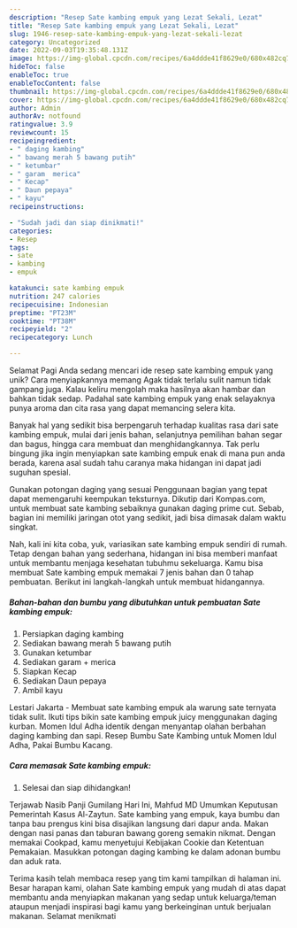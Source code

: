 ```yaml
---
description: "Resep Sate kambing empuk yang Lezat Sekali, Lezat"
title: "Resep Sate kambing empuk yang Lezat Sekali, Lezat"
slug: 1946-resep-sate-kambing-empuk-yang-lezat-sekali-lezat
category: Uncategorized
date: 2022-09-03T19:35:48.131Z
image: https://img-global.cpcdn.com/recipes/6a4ddde41f8629e0/680x482cq70/sate-kambing-empuk-foto-resep-utama.jpg
hideToc: false
enableToc: true
enableTocContent: false
thumbnail: https://img-global.cpcdn.com/recipes/6a4ddde41f8629e0/680x482cq70/sate-kambing-empuk-foto-resep-utama.jpg
cover: https://img-global.cpcdn.com/recipes/6a4ddde41f8629e0/680x482cq70/sate-kambing-empuk-foto-resep-utama.jpg
author: Admin
authorAv: notfound
ratingvalue: 3.9
reviewcount: 15
recipeingredient:
- " daging kambing"
- " bawang merah 5 bawang putih"
- " ketumbar"
- " garam  merica"
- " Kecap"
- " Daun pepaya"
- " kayu"
recipeinstructions:

- "Sudah jadi dan siap dinikmati!"
categories:
- Resep
tags:
- sate
- kambing
- empuk

katakunci: sate kambing empuk 
nutrition: 247 calories
recipecuisine: Indonesian
preptime: "PT23M"
cooktime: "PT38M"
recipeyield: "2"
recipecategory: Lunch

---
```



Selamat Pagi Anda sedang mencari ide resep sate kambing empuk yang unik? Cara menyiapkannya memang Agak tidak terlalu sulit namun tidak gampang juga. Kalau keliru mengolah maka hasilnya akan hambar dan bahkan tidak sedap. Padahal sate kambing empuk yang enak selayaknya punya aroma dan cita rasa yang dapat memancing selera kita.


Banyak hal yang sedikit bisa berpengaruh terhadap kualitas rasa dari sate kambing empuk, mulai dari jenis bahan, selanjutnya pemilihan bahan segar dan bagus, hingga cara membuat dan menghidangkannya. Tak perlu bingung jika ingin menyiapkan sate kambing empuk enak di mana pun anda berada, karena asal sudah tahu caranya maka hidangan ini dapat jadi suguhan spesial.

Gunakan potongan daging yang sesuai Penggunaan bagian yang tepat dapat memengaruhi keempukan teksturnya. Dikutip dari Kompas.com, untuk membuat sate kambing sebaiknya gunakan daging prime cut. Sebab, bagian ini memiliki jaringan otot yang sedikit, jadi bisa dimasak dalam waktu singkat.


Nah, kali ini kita coba, yuk, variasikan sate kambing empuk sendiri di rumah. Tetap dengan bahan yang sederhana, hidangan ini bisa memberi manfaat untuk membantu menjaga kesehatan tubuhmu sekeluarga. Kamu bisa membuat Sate kambing empuk memakai 7 jenis bahan dan 0 tahap pembuatan. Berikut ini langkah-langkah untuk membuat hidangannya.

<!--inarticleads1-->

##### Bahan-bahan dan bumbu yang dibutuhkan untuk pembuatan Sate kambing empuk:

1. Persiapkan  daging kambing
1. Sediakan  bawang merah 5 bawang putih
1. Gunakan  ketumbar
1. Sediakan  garam + merica
1. Siapkan  Kecap
1. Sediakan  Daun pepaya
1. Ambil  kayu


Lestari Jakarta - Membuat sate kambing empuk ala warung sate ternyata tidak sulit. Ikuti tips bikin sate kambing empuk juicy menggunakan daging kurban. Momen Idul Adha identik dengan menyantap olahan berbahan daging kambing dan sapi. Resep Bumbu Sate Kambing untuk Momen Idul Adha, Pakai Bumbu Kacang. 

<!--inarticleads2-->

##### Cara memasak Sate kambing empuk:


1. Selesai dan siap dihidangkan!

Terjawab Nasib Panji Gumilang Hari Ini, Mahfud MD Umumkan Keputusan Pemerintah Kasus Al-Zaytun. Sate kambing yang empuk, kaya bumbu dan tanpa bau prengus kini bisa disajikan langsung dari dapur anda. Makan dengan nasi panas dan taburan bawang goreng semakin nikmat. Dengan memakai Cookpad, kamu menyetujui Kebijakan Cookie dan Ketentuan Pemakaian. Masukkan potongan daging kambing ke dalam adonan bumbu dan aduk rata. 

Terima kasih telah membaca resep yang tim kami tampilkan di halaman ini. Besar harapan kami, olahan Sate kambing empuk yang mudah di atas dapat membantu anda menyiapkan makanan yang sedap untuk keluarga/teman ataupun menjadi inspirasi bagi kamu yang berkeinginan untuk berjualan makanan. Selamat menikmati
